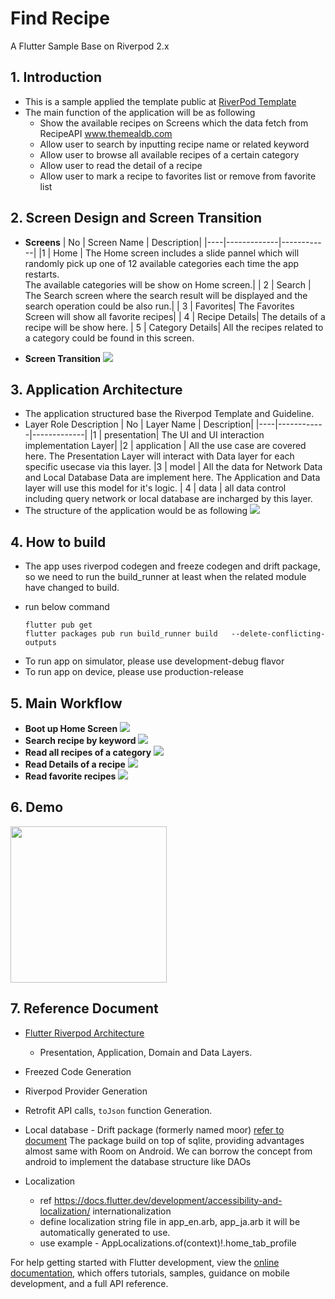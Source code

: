 # Find Recipe

A Flutter Sample Base on Riverpod 2.x

## 1. Introduction
* This is a sample applied the template public at [RiverPod Template](https://github.com/monstar-lab-oss/flutter-template-riverpod)
* The main function of the application will be as following
  * Show the available recipes on Screens which the data fetch from RecipeAPI www.themealdb.com
  * Allow user to search by inputting recipe name or related keyword
  * Allow user to browse all available recipes of a certain category
  * Allow user to read the detail of a recipe
  * Allow user to mark a recipe to favorites list or remove from favorite list
## 2. Screen Design and Screen Transition
* **Screens**
  | No | Screen Name | Description|
  |----|-------------|------------|
  |1   | Home        | The Home screen includes a slide pannel which will randomly pick up one of 12 available categories each time the app restarts. <br> The available categories will be show on Home screen.|
  | 2 | Search | The Search screen where the search result will be displayed and the search operation could be also run.|
  | 3 | Favorites| The Favorites Screen will show all favorite recipes|
  | 4 | Recipe Details| The details of a recipe will be show here. 
  | 5 | Category Details| All the recipes related to a category could be found in this screen. 

* **Screen Transition**
![](docs/screen_transition.png)

## 3. Application Architecture
* The application structured base the Riverpod Template and Guideline.
* Layer Role Description
  | No | Layer Name | Description|
  |----|------------|-------------|
  |1   | presentation| The UI and UI interaction implementation Layer|
  |2 | application | All the use case are covered here. The Presentation Layer will interact with Data layer for each specific usecase via this layer.
  |3 | model | All the data for Network Data and Local Database Data are implement here. The Application and Data layer will use this model for it's logic.
  | 4 | data | all data control including query network or local database are incharged by this layer.
* The structure of the application would be as following
![](docs/application_struct.png)

## 4. How to build
* The app uses riverpod codegen and freeze codegen and drift package, so we need to run the build_runner at least when the related module have changed to build.
- run below command
  ```
  flutter pub get
  flutter packages pub run build_runner build   --delete-conflicting-outputs
  ```
* To run app on simulator, please use development-debug flavor
* To run app on device, please use production-release
## 5. Main Workflow
* **Boot up Home Screen**
  ![](docs/boot_up.svg)
* **Search recipe by keyword**
  ![](docs/search_recipe.svg)
* **Read all recipes of a category**
  ![](docs/read_a_category.svg)  
* **Read Details of a recipe**
  ![](docs/read_recipe_details.svg) 
* **Read favorite recipes**
  ![](docs/read_favorite_list.svg)

## 6. Demo
<img src="docs/demo_ios.gif" width="250"/>

## 7. Reference Document
- [Flutter Riverpod Architecture](https://codewithandrea.com/articles/flutter-app-architecture-riverpod-introduction/)
  - Presentation, Application, Domain and Data Layers.
- Freezed Code Generation
- Riverpod Provider Generation
- Retrofit API calls, `toJson` function Generation.

- Local database - Drift package (formerly named moor)
 [refer to document](https://drift.simonbinder.eu/docs/getting-started/)
The package build on top of sqlite, providing advantages almost same with Room on Android.
We can borrow the concept from android to implement the database structure like DAOs


- Localization
  - ref https://docs.flutter.dev/development/accessibility-and-localization/  internationalization
  - define localization string file in app_en.arb, app_ja.arb it will be automatically  generated to use.
  - use example - AppLocalizations.of(context)!.home_tab_profile

For help getting started with Flutter development, view the
[online documentation](https://docs.flutter.dev/), which offers tutorials, samples, guidance on
mobile development, and a full API reference.